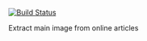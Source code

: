 [![Build Status](https://travis-ci.org/htchepannou/image-extractor.svg?branch=master)](https://travis-ci.org/htchepannou/image-extractor)

Extract main image from online articles

